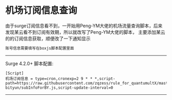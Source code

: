 # 机场订阅信息查询

由于surge订阅信息看不到，一开始用Peng-YM大佬的机场流量查询脚本，后来发现某云看不到订阅有效期，所以就改写了Peng-YM大佬的脚本，
主要添加某云的的订阅信息获取，顺便改了一下通知显示


```ruby
账号信息需要填写在boxjs脚本配置里面
```

************************
Surge 4.2.0+ 脚本配置:


```
[Script]
机场订阅信息 = type=cron,cronexp=2 9 * * *,script-path=https://raw.githubusercontent.com/zqzess/rule_for_quantumultX/master/js/Mine/subInfo-bityun/subInfoForBY.js,script-update-interval=0
```

************************